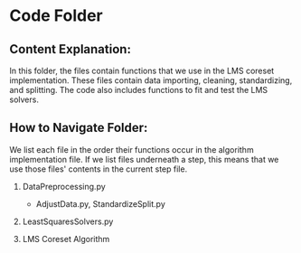 # Code Folder

## Content Explanation:

In this folder, the files contain functions that we use in the LMS coreset implementation. These files contain data importing, cleaning, standardizing, and splitting. The code also includes functions to fit and test the LMS solvers. 

## How to Navigate Folder:

We list each file in the order their functions occur in the algorithm implementation file. If we list files underneath a step, this means that we use those files' contents in the current step file. 

1. DataPreprocessing.py 
      - AdjustData.py, StandardizeSplit.py
      
2. LeastSquaresSolvers.py

3. LMS Coreset Algorithm